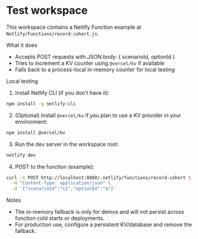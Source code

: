 # Test workspace

This workspace contains a Netlify Function example at `Netlify/Functions/record-cohort.js`.

What it does
- Accepts POST requests with JSON body: { scenarioId, optionId }
- Tries to increment a KV counter using `@vercel/kv` if available
- Falls back to a process-local in-memory counter for local testing

Local testing
1. Install Netlify CLI (if you don't have it):

```bash
npm install -g netlify-cli
```

2. (Optional) Install `@vercel/kv` if you plan to use a KV provider in your environment:

```bash
npm install @vercel/kv
```

3. Run the dev server in the workspace root:

```bash
netlify dev
```

4. POST to the function (example):

```bash
curl -X POST http://localhost:8888/.netlify/functions/record-cohort \
  -H "Content-Type: application/json" \
  -d '{"scenarioId":"s1","optionId":"a"}'
```

Notes
- The in-memory fallback is only for demos and will not persist across function cold starts or deployments.
- For production use, configure a persistent KV/database and remove the fallback.
